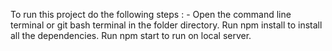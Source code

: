 To run this project do the following steps : -
Open the command line terminal or git bash terminal in the folder directory.
Run npm install to install all the dependencies.
Run npm start to run on local server.
